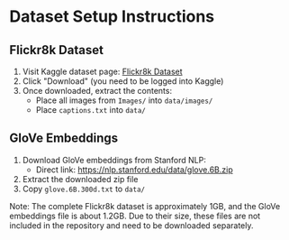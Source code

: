 # Dataset Setup Instructions

## Flickr8k Dataset
1. Visit Kaggle dataset page: [Flickr8k Dataset](https://www.kaggle.com/datasets/adityajn105/flickr8k)
2. Click "Download" (you need to be logged into Kaggle)
3. Once downloaded, extract the contents:
   - Place all images from `Images/` into `data/images/`
   - Place `captions.txt` into `data/`

## GloVe Embeddings
1. Download GloVe embeddings from Stanford NLP:
   - Direct link: https://nlp.stanford.edu/data/glove.6B.zip
2. Extract the downloaded zip file
3. Copy `glove.6B.300d.txt` to `data/`

Note: The complete Flickr8k dataset is approximately 1GB, and the GloVe embeddings file is about 1.2GB. Due to their size, these files are not included in the repository and need to be downloaded separately.
